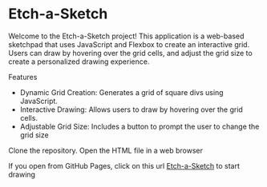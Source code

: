 # Etch-a-Sketch

Welcome to the Etch-a-Sketch project! This application is a web-based sketchpad that uses JavaScript and Flexbox to create an interactive grid. Users can draw by hovering over the grid cells, and adjust the grid size to create a personalized drawing experience.

Features
- Dynamic Grid Creation: Generates a grid of square divs using JavaScript.
- Interactive Drawing: Allows users to draw by hovering over the grid cells.
- Adjustable Grid Size: Includes a button to prompt the user to change the grid size

Clone the repository.
Open the HTML file in a web browser

If you open from GitHub Pages, click on this url [Etch-a-Sketch](https://junfengl95.github.io/Etch-a-Sketch/sketch.html) to start drawing

